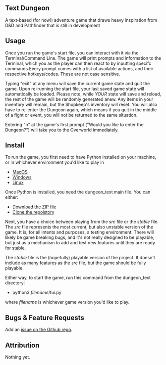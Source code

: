 ## Text Dungeon

A text-based (for now!) adventure game that draws heavy inspiration from D&D and Pathfinder that is still in development

## Usage

Once you run the game's start file, you can interact with it via the Terminal/Command Line. The game will print prompts and information to the Terminal, which you as the player can then react to by inputting specifc commands.Every prompt comes with a list of available actions, and their respective hotkeys/codes. These are not case sensitive. 

Typing "exit" at any menu will save the current game state and quit the game. Upon re-running the start file, your last saved game state will automatically be loaded. Please note, while *YOUR* state will save and reload, the rest of the game will be randomly generated anew. Any items in your inventory will remain, but the Shopkeep's inventory will reset. You will also have to re-enter the Dungeon again, which means if you quit in the middle of a fight or event, you will not be returned to the same situation.

Entering "n" at the game's first prompt ("Would you like to enter the Dungeon?") will take you to the Overworld immediately.

## Install

To run the game, you first need to have Python installed on your machine, or in whichever environment you'd like to play in
* [MacOS](https://docs.python-guide.org/starting/install3/osx/)
* [Windows](https://www.python.org/downloads/windows/)
* [Linux](https://docs.python-guide.org/starting/install3/linux/)

Once Python is installed, you need the dungeon_text main file. You can either:
* [Download the ZIP file](https://docs.github.com/en/repositories/working-with-files/using-files/downloading-source-code-archives)
* [Clone the repoistory](https://docs.github.com/en/repositories/creating-and-managing-repositories/cloning-a-repository)

Next, you have a choice between playing from the *src* file or the *stable* file. The *src* file represents the most current, but also unstable version of the game. It is, for all intents and purposes, a testing environment. There will likely be game breaking bugs, and it's not really designed to be playable, but just as a mechanism to add and test new features until they are ready for stable.

The *stable* file is the (hopefully) playable version of the project. It doesn't include as many features as the *src* file, but the game should be fully playable. 

Either way, to start the game, run this command from the dungeon_text directory:
* python3 *filename*/tui.py

where *filename* is whichever game version you'd like to play.

## Bugs & Feature Requests

Add an [issue on the Github repo](https://github.com/mrollinswaterman/dungeon_text/issues). 

## Attribution

Nothing yet.
